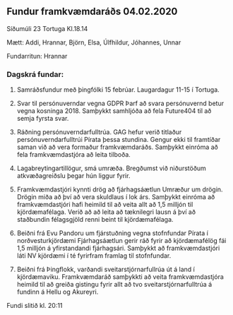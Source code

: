 ## Fundur framkvæmdaráðs 04.02.2020
Síðumúli 23 
Tortuga 
Kl.18.14

Mætt: Addi, Hrannar, Björn, Elsa, Úlfhildur, Jóhannes, Unnar

Fundarritun: Hrannar

### Dagskrá fundar: 
1. Samráðsfundur með þingfólki 15 febrúar.
Laugardagur 11-15 í Tortuga.

2. Svar til persónuverndar vegna GDPR
Þarf að svara persónuvernd betur vegna kosninga 2018. Samþykkt samhljóða að fela Future404 til að semja fyrsta svar.

3. Ráðning persónuverndarfulltrúa.
GAG hefur verið titlaður persónuverndarfulltrúi Pírata þessa stundina. Gengur ekki til framtíðar saman við að vera formaður framkvæmdaráðs. Samþykkt einróma að fela framkvæmdastjóra að leita tilboða.

4. Lagabreytingartillögur, smá umræða.
Bregðumst við niðurstöðum atkvæðagreiðslu þegar hún liggur fyrir.

5. Framkvæmdastjóri kynnti drög að fjárhagsáætlun
Umræður um drögin. Drögin miða að því að vera skuldlaus í lok árs. Samþykkt einróma að framkvæmdastjóri hafi heimild til að veita allt að 1,5 milljón til kjördæmafélaga. Verið að að leita að tæknilegri lausn á því að staðbundin félagsgjöld renni beint til kjördæmafélaga.

6. Beiðni frá Evu Pandoru um fjárstuðning vegna stofnfundar Pírata í norðvesturkjördæmi
Fjárhagsáætlun gerir ráð fyrir að kjördæmafélög fái 1,5 milljón á yfirstandandi fjárhagsári. Samþykkt að framkvæmdastjóri láti NV kjördæmi í té fyrirfram framlag til stofnfundar.
 
7. Beiðni frá Þingflokk, varðandi sveitarstjórnarfullrúa út á land í kjördæmaviku.
Framkvæmdaráð samþykkti að veita framkvæmdastjóra heimild til að greiða gistingu fyrir allt að tvo sveitarstjórnarfulltrúa á fundinn á Hellu og Akureyri.

Fundi slitið kl. 20:11